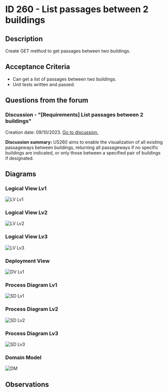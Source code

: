 # ID 260 - List passages between 2 buildings

## Description
Create GET method to get passages between two buildings.

## Acceptance Criteria

* Can get a list of passages between two buildings.
* Unit tests written and passed.

## Questions from the forum

### Discussion - "[Requirements] List passages between 2 buildings"
Creation date: 09/10/2023. [Go to discussion.](https://moodle.isep.ipp.pt/mod/forum/discuss.php?d=25007)

**Discussion summary:**
US260 aims to enable the visualization of all existing passageways between buildings, returning all passageways if no specific buildings are indicated, or only those between a specified pair of buildings if designated.

## Diagrams

### Logical View Lv1
![LV Lv1](../../diagrams/level1/Logical%20View%20Lv1.svg)

### Logical View Lv2
![LV Lv2](../../diagrams/level2/Logical%20View%20Lv2.svg)

### Logical View Lv3
![LV Lv3](../../diagrams/level3/Logical%20View%20lv3%20(Campus%20Management).svg)

### Deployment View
![DV Lv1](../../diagrams/Deployment%20View.svg)

### Process Diagram Lv1
![SD Lv1](./SD%20Lv1.svg)

### Process Diagram Lv2
![SD Lv2](./SD%20Lv2.svg)

### Process Diagram Lv3
![SD Lv3](./SD%20Lv3.svg)

### Domain Model
![DM](../../diagrams/DM.svg)

## Observations